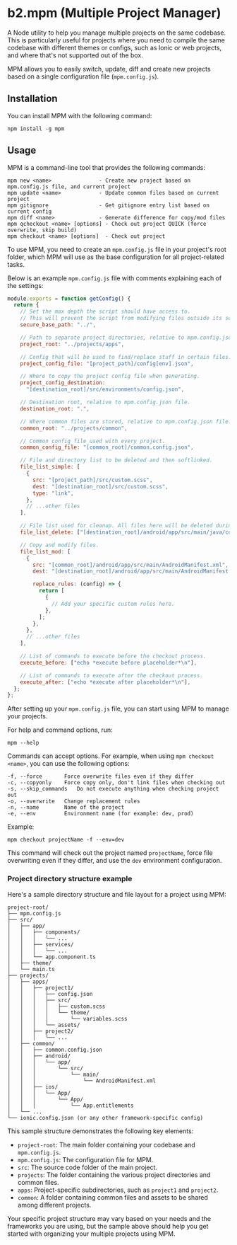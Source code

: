 # b2.mpm (Multiple Project Manager)

A Node utility to help you manage multiple projects on the same codebase. This is particularly useful for projects where you need to compile the same codebase with different themes or configs, such as Ionic or web projects, and where that's not supported out of the box.

MPM allows you to easily switch, update, diff and create new projects based on a single configuration file (`mpm.config.js`).

## Installation

You can install MPM with the following command:

```
npm install -g mpm
```

## Usage

MPM is a command-line tool that provides the following commands:

```
mpm new <name>               - Create new project based on mpm.config.js file, and current project
mpm update <name>            - Update common files based on current project
mpm gitignore                - Get gitignore entry list based on current config
mpm diff <name>              - Generate difference for copy/mod files
mpm qcheckout <name> [options] - Check out project QUICK (force overwrite, skip build)
mpm checkout <name> [options]  - Check out project
```

To use MPM, you need to create an `mpm.config.js` file in your project's root folder, which MPM will use as the base configuration for all project-related tasks.

Below is an example `mpm.config.js` file with comments explaining each of the settings:

```javascript
module.exports = function getConfig() {
  return {
    // Set the max depth the script should have access to.
    // This will prevent the script from modifying files outside its scope.
    secure_base_path: "../",

    // Path to separate project directories, relative to mpm.config.json file.
    project_root: "../projects/apps",

    // Config that will be used to find/replace stuff in certain files.
    project_config_file: "[project_path]/config[env].json",

    // Where to copy the project config file when generating.
    project_config_destination:
      "[destination_root]/src/environments/config.json",

    // Destination root, relative to mpm.config.json file.
    destination_root: ".",

    // Where common files are stored, relative to mpm.config.json file.
    common_root: "../projects/common",

    // Common config file used with every project.
    common_config_file: "[common_root]/common.config.json",

    // File and directory list to be deleted and then softlinked.
    file_list_simple: [
      {
        src: "[project_path]/src/custom.scss",
        dest: "[destination_root]/src/custom.scss",
        type: "link",
      },
      // ...other files
    ],

    // File list used for cleanup. All files here will be deleted during checkout.
    file_list_delete: ["[destination_root]/android/app/src/main/java/com"],

    // Copy and modify files.
    file_list_mod: [
      {
        src: "[common_root]/android/app/src/main/AndroidManifest.xml",
        dest: "[destination_root]/android/app/src/main/AndroidManifest.xml",

        replace_rules: (config) => {
          return [
            {
              // Add your specific custom rules here.
            },
          ];
        },
      },
      // ...other files
    ],

    // List of commands to execute before the checkout process.
    execute_before: ["echo *execute before placeholder*\n"],

    // List of commands to execute after the checkout process.
    execute_after: ["echo *execute after placeholder*\n"],
  };
};
```

After setting up your `mpm.config.js` file, you can start using MPM to manage your projects.

For help and command options, run:

```
mpm --help
```

Commands can accept options. For example, when using `mpm checkout <name>`, you can use the following options:

```
-f, --force       Force overwrite files even if they differ
-c, --copyonly    Force copy only, don't link files when checking out
-s, --skip_commands   Do not execute anything when checking project out
-o, --overwrite   Change replacement rules
-n, --name        Name of the project
-e, --env         Environment name (for example: dev, prod)
```

Example:

```
mpm checkout projectName -f --env=dev
```

This command will check out the project named `projectName`, force file overwriting even if they differ, and use the `dev` environment configuration.

### Project directory structure example

Here's a sample directory structure and file layout for a project using MPM:

```
project-root/
├── mpm.config.js
├── src/
│   ├── app/
│   │   ├── components/
│   │   │   └── ...
│   │   ├── services/
│   │   │   └── ...
│   │   └── app.component.ts
│   ├── theme/
│   └── main.ts
├── projects/
│   ├── apps/
│   │   ├── project1/
│   │   │   ├── config.json
│   │   │   ├── src/
│   │   │   │   ├── custom.scss
│   │   │   │   └── theme/
│   │   │   │       └── variables.scss
│   │   │   └── assets/
│   │   ├── project2/
│   │   │   └── ...
│   ├── common/
│   │   ├── common.config.json
│   │   ├── android/
│   │   │   └── app/
│   │   │       └── src/
│   │   │           └── main/
│   │   │               └── AndroidManifest.xml
│   │   ├── ios/
│   │   │   └── App/
│   │   │       └── App/
│   │   │           └── App.entitlements
│   └── ...
└── ionic.config.json (or any other framework-specific config)
```

This sample structure demonstrates the following key elements:

- `project-root`: The main folder containing your codebase and `mpm.config.js`.
- `mpm.config.js`: The configuration file for MPM.
- `src`: The source code folder of the main project.
- `projects`: The folder containing the various project directories and common files.
- `apps`: Project-specific subdirectories, such as `project1` and `project2`.
- `common`: A folder containing common files and assets to be shared among different projects.

Your specific project structure may vary based on your needs and the frameworks you are using, but the sample above should help you get started with organizing your multiple projects using MPM.